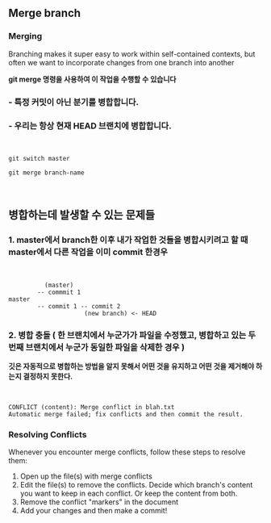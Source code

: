 ## Merge branch 

### Merging
Branching makes it super easy to work within self-contained contexts, but often we want to incorporate changes from one branch into another 

**git merge 명령을 사용하여 이 작업을 수행할 수 있습니다**

### - 특정 커밋이 아닌 분기를 병합합니다.

### - 우리는 항상 현재 HEAD 브랜치에 병합합니다.

<br>

```
git switch master 

git merge branch-name
```
<br>

## 병합하는데 발생할 수 있는 문제들

### 1. master에서 branch한 이후 내가 작업한 것들을 병합시키려고 할 때 master에서 다른 작업을 이미 commit 한경우 

<br>

```
          (master)
        -- commmit 1
master
        -- commit 1 -- commit 2 
                     (new branch) <- HEAD
```
 
 ### 2. 병합 충돌 ( 한 브랜치에서 누군가가 파일을 수정했고, 병합하고 있는 두 번째 브랜치에서 누군가 동일한 파일을 삭제한 경우 )

 **깃은 자동적으로 병합하는 방법을 알지 못해서 어떤 것을 유지하고 어떤 것을 제거해야 하는지 결정하지 못한다.**

 <br>

 ```
 CONFLICT (content): Merge conflict in blah.txt
 Automatic merge failed; fix conflicts and then commit the result.
 ```

 ### Resolving Conflicts 
 Whenever you encounter merge conflicts, follow these steps to resolve them: 

 1. Open up the file(s) with merge conflicts
 2. Edit the file(s) to remove the conflicts. Decide which branch's content you want to keep in each conflict. Or keep the content from both. 
 3. Remove the conflict "markers" in the document
 4. Add your changes and then make a commit! 

